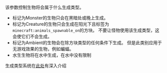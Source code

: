 该参数控制生物将会属于什么生成类型。

* 标记为Monster的生物只会在黑暗处或晚上生成。
* 标记为Creature的生物只会生成在阳光下且标签为`minecraft:animals_spawnable_on`的方块。 不要让怪物使用该生成类型，这会使它们不会生成。
* 标记为Ambient的生物会在除方块类型的任何条件下生成。 但是此类别应用于无游戏效果的生物，例如蝙蝠。
* 水生生物将在水中生成，在水中没有限制

生成类型系统在[此处](https://mcreator.net/wiki/mob-spawning-parameters)有深入介绍